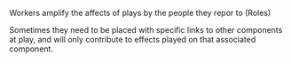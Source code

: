 Workers amplify the affects of plays by the people they repor to (Roles)

Sometimes they need to be placed with specific links to other components at play, and will only contribute to effects played on that associated component.

